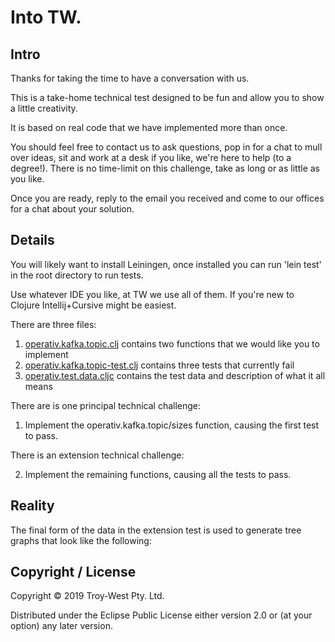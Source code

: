 # Into TW.

## Intro

Thanks for taking the time to have a conversation with us.

This is a take-home technical test designed to be fun and allow you to show a little creativity.

It is based on real code that we have implemented more than once.

You should feel free to contact us to ask questions, pop in for a chat to mull over ideas, sit and work at a desk if you like, we're here to help (to a degree!). There is no time-limit on this challenge, take as long or as little as you like.

Once you are ready, reply to the email you received and come to our offices for a chat about your solution.

## Details

You will likely want to install Leiningen, once installed you can run 'lein test' in the root directory to run tests.

Use whatever IDE you like, at TW we use all of them. If you're new to Clojure Intellij+Cursive might be easiest.

There are three files:

1. [operativ.kafka.topic.clj](src/operativ/kafka/topic.clj) contains two functions that we would like you to implement
2. [operativ.kafka.topic-test.clj](test/operativ/kafka/topic_test.clj)  contains three tests that currently fail
3. [operativ.test.data.cljc](test/operativ/test/data.clj) contains the test data and description of what it all means

There are is one principal technical challenge:

1. Implement the operativ.kafka.topic/sizes function, causing the first test to pass.

There is an extension technical challenge:

2. Implement the remaining functions, causing all the tests to pass.

## Reality

The final form of the data in the extension test is used to generate tree graphs that look like the following:


## Copyright / License

Copyright © 2019 Troy-West Pty. Ltd.

Distributed under the Eclipse Public License either version 2.0 or (at your option) any later version.
